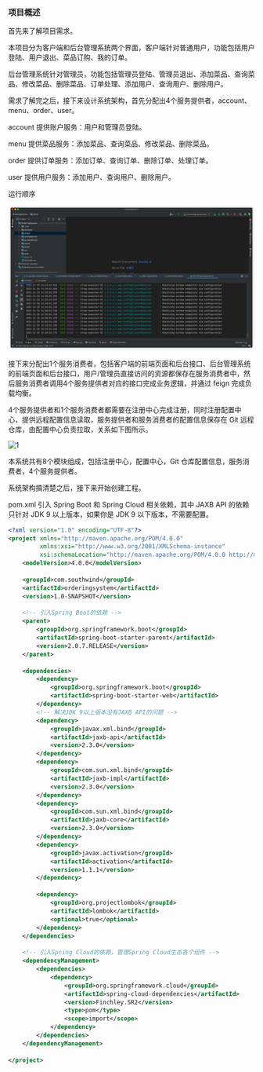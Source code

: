### 项目概述

首先来了解项目需求。

本项目分为客户端和后台管理系统两个界面，客户端针对普通用户，功能包括用户登陆、用户退出、菜品订购、我的订单。

后台管理系统针对管理员，功能包括管理员登陆、管理员退出、添加菜品、查询菜品、修改菜品、删除菜品、订单处理、添加用户、查询用户、删除用户。

需求了解完之后，接下来设计系统架构，首先分配出4个服务提供者，account、menu、order、user。

account 提供账户服务：用户和管理员登陆。

menu 提供菜品服务：添加菜品、查询菜品、修改菜品、删除菜品。

order 提供订单服务：添加订单、查询订单、删除订单、处理订单。

user 提供用户服务：添加用户、查询用户、删除用户。

运行顺序

![image-20211125152531117](image/运行顺序.png)

接下来分配出1个服务消费者，包括客户端的前端页面和后台接口、后台管理系统的前端页面和后台接口，用户/管理员直接访问的资源都保存在服务消费者中，然后服务消费者调用4个服务提供者对应的接口完成业务逻辑，并通过 feign 完成负载均衡。

4个服务提供者和1个服务消费者都需要在注册中心完成注册，同时注册配置中心，提供远程配置信息读取，服务提供者和服务消费者的配置信息保存在 Git 远程仓库，由配置中心负责拉取，关系如下图所示。

![1](https://github.com/southwind9801/orderingsystem/blob/master/model.png)

本系统共有8个模块组成，包括注册中心，配置中心，Git 仓库配置信息，服务消费者，4个服务提供者。

系统架构搞清楚之后，接下来开始创建工程。

pom.xml 引入 Spring Boot 和 Spring Cloud 相关依赖，其中 JAXB API 的依赖只针对 JDK 9 以上版本，如果你是 JDK 9 以下版本，不需要配置。

```xml
<?xml version="1.0" encoding="UTF-8"?>
<project xmlns="http://maven.apache.org/POM/4.0.0"
         xmlns:xsi="http://www.w3.org/2001/XMLSchema-instance"
         xsi:schemaLocation="http://maven.apache.org/POM/4.0.0 http://maven.apache.org/xsd/maven-4.0.0.xsd">
    <modelVersion>4.0.0</modelVersion>

    <groupId>com.southwind</groupId>
    <artifactId>orderingsystem</artifactId>
    <version>1.0-SNAPSHOT</version>

    <!-- 引入Spring Boot的依赖 -->
    <parent>
        <groupId>org.springframework.boot</groupId>
        <artifactId>spring-boot-starter-parent</artifactId>
        <version>2.0.7.RELEASE</version>
    </parent>

    <dependencies>
        <dependency>
            <groupId>org.springframework.boot</groupId>
            <artifactId>spring-boot-starter-web</artifactId>
        </dependency>
        <!-- 解决JDK 9以上版本没有JAXB API的问题 -->
        <dependency>
            <groupId>javax.xml.bind</groupId>
            <artifactId>jaxb-api</artifactId>
            <version>2.3.0</version>
        </dependency>
        <dependency>
            <groupId>com.sun.xml.bind</groupId>
            <artifactId>jaxb-impl</artifactId>
            <version>2.3.0</version>
        </dependency>
        <dependency>
            <groupId>com.sun.xml.bind</groupId>
            <artifactId>jaxb-core</artifactId>
            <version>2.3.0</version>
        </dependency>
        <dependency>
            <groupId>javax.activation</groupId>
            <artifactId>activation</artifactId>
            <version>1.1.1</version>
        </dependency>

        <dependency>
            <groupId>org.projectlombok</groupId>
            <artifactId>lombok</artifactId>
            <optional>true</optional>
        </dependency>
    </dependencies>

    <!-- 引入Spring Cloud的依赖，管理Spring Cloud生态各个组件 -->
    <dependencyManagement>
        <dependencies>
            <dependency>
                <groupId>org.springframework.cloud</groupId>
                <artifactId>spring-cloud-dependencies</artifactId>
                <version>Finchley.SR2</version>
                <type>pom</type>
                <scope>import</scope>
            </dependency>
        </dependencies>
    </dependencyManagement>

</project>
```

